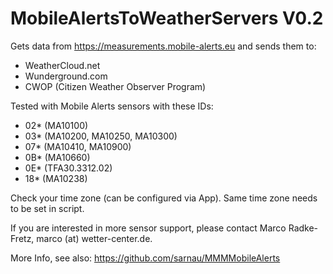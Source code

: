 # MobileAlertsToWeatherServers V0.2

Gets data from https://measurements.mobile-alerts.eu
and sends them to:
  - WeatherCloud.net
  - Wunderground.com
  - CWOP (Citizen Weather Observer Program)
 
Tested with Mobile Alerts sensors with these IDs:
  - 02* (MA10100)
  - 03* (MA10200, MA10250, MA10300) 
  - 07* (MA10410, MA10900) 
  - 0B* (MA10660)
  - 0E* (TFA30.3312.02)
  - 18* (MA10238)

Check your time zone (can be configured via App).
Same time zone needs to be set in script.

If you are interested in more sensor support, 
please contact Marco Radke-Fretz, 
marco (at) wetter-center.de.

More Info, see also: https://github.com/sarnau/MMMMobileAlerts

